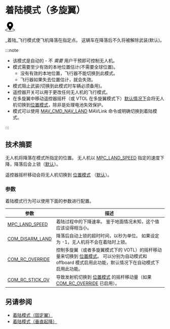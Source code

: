 # 着陆模式（多旋翼）

<img src="../../assets/site/position_fixed.svg" title="需要定位估计（例如GPS）" width="30px" />

_着陆_飞行模式使飞机降落在指定点。 这辆车在降落后不久将被解除武装(默认)。

:::note

- 该模式是自动的 - 不 _需要_ 用户干预即可控制无人机。
- 模式需要至少有效的本地位置估计(不需要全球位置)。
  - 没有有效的本地位置，飞行器不能切换到此模式。
  - 飞行器如果失去位置估计，就会失效。
- 模式阻止武装(切换到此模式时车辆必须备用)。
- 遥控器开关可以用于更改任何无人机的飞行模式。
- 在多旋翼中移动遥控器摇杆（或 VTOL 在多旋翼模式下）[默认情况下](#COM_RC_OVERRIDE)会将无人机切换到[位置模式](../flight_modes_mc/position.md)，除非是处理电池失效保护。
- 模式可以使用 [MAV_CMD_NAV_LAND](https://mavlink.io/en/messages/common.html#MAV_CMD_NAV_LAND) MAVLink 命令或明确切换到着陆模式。

<!-- https://github.com/PX4/PX4-Autopilot/blob/main/src/modules/commander/ModeUtil/mode_requirements.cpp -->

:::

## 技术摘要

无人机将降落在模式所指定的位置。 无人机以 [MPC_LAND_SPEED](#MPC_LAND_SPEED) 指定的速度下降，降落后会上锁（[默认](#COM_DISARM_LAND)）。

遥控器摇杆移动会将无人机切换到 [位置模式](../flight_modes_mc/position.md) （[默认](#COM_RC_OVERRIDE)）。

### 参数

着陆模式行为可以使用下面的参数进行配置。

| 参数                                                                                                      | 描述                                                                                                                    |
| ------------------------------------------------------------------------------------------------------- | --------------------------------------------------------------------------------------------------------------------- |
| <a id="MPC_LAND_SPEED"></a>[MPC_LAND_SPEED](../advanced_config/parameter_reference.md#MPC_LAND_SPEED)   | 着陆过程中的下降速率。 鉴于地面情况未知，这个值应该设得相当小。                                                                                      |
| <a id="COM_DISARM_LAND"></a>[COM_DISARM_LAND](../advanced_config/parameter_reference.md#COM_DISARM_LAND) | 降落后自动上锁的超时时间，以秒为单位。 如果设定为 -1，无人机将不会在着陆时上锁。                                                                            |
| <a id="COM_RC_OVERRIDE"></a>[COM_RC_OVERRIDE](../advanced_config/parameter_reference.md#COM_RC_OVERRIDE) | 控制多旋翼（或者多旋翼模式下的 VOTL）的摇杆移动量来切换到 [位置模式](../flight_modes_mc/position.md)。 可以分别为自动模式和 offboard 模式启用此功能，默认情况下在自动模式下启用此功能。 |
| <a id="COM_RC_STICK_OV"></a>[COM_RC_STICK_OV](../advanced_config/parameter_reference.md#COM_RC_STICK_OV) | 导致发射机切换到 [位置模式](../flight_modes_mc/position.md) 的摇杆移动量（如果 [COM_RC_OVERRIDE](#COM_RC_OVERRIDE) 已启用）。                 |

## 另请参阅

- [着陆模式（固定翼）](../flight_modes_fw/land.md)
- [着陆模式（垂直起降）](../flight_modes_vtol/land.md)
